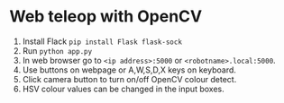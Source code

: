 # Web teleop with OpenCV
1. Install Flack ```pip install Flask flask-sock```
2. Run ```python app.py```
3. In web browser go to ```<ip address>:5000``` or ```<robotname>.local:5000```.
4. Use buttons on webpage or A,W,S,D,X keys on keyboard.
5. Click camera button to turn on/off OpenCV colour detect.
6. HSV colour values can be changed in the input boxes.